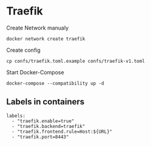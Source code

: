 Traefik
=======

Create Network manualy

```
docker network create traefik
```

Create config

```
cp confs/traefik.toml.example confs/traefik-v1.toml
```

Start Docker-Compose

```
docker-compose --compatibility up -d
```


Labels in containers
--------------------

```
labels:
  - "traefik.enable=true"
  - "traefik.backend=traefik"
  - "traefik.frontend.rule=Host:${URL}"
  - "traefik.port=8443"
```
